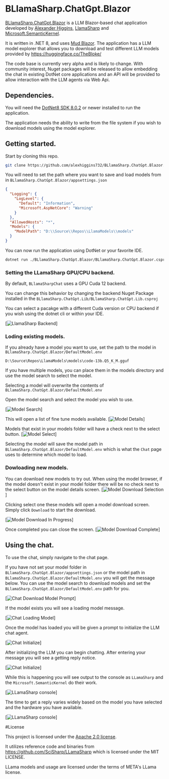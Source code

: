# BLlamaSharp.ChatGpt.Blazor

[BLlamaSharp.ChatGpt.Blazor](https://github.com/BLlamaSharp.ChatGpt.Blazor) is a LLM Blazor-based chat application developed by [Alexander Higgins](https://github.com/alexhiggins732), [LlamaSharp](https://github.com/SciSharp/LLamaSharp) and [Microsoft.SemanticKernel](https://github.com/microsoft/semantic-kernel).

It is written in .NET 8, and uses [Mud Blazor](https://github.com/MudBlazor/MudBlazor). 
The application has a LLM model explorer that allows you to download and test different LLM models provided by https://huggingface.co/TheBloke/


The code base is currently very alpha and is likely to change. With community interest, Nuget packages will be released to allow embedding the chat in existing DotNet core applications and an API will be provided to allow interaction with the LLM agents via Web Api.

## Dependencies.

You will need the [DotNet8 SDK 8.0.2](https://dotnet.microsoft.com/en-us/download/dotnet/8.0) or newer installed to run the application.

The application needs the ability to write from the file system if you wish to download models using the model explorer.

## Getting started.

Start by cloning this repo.

``` bash
git clone https://github.com/alexhiggins732/BLlamaSharp.ChatGpt.Blazor.git
```

You will need to set the path where you want to save and load models from in `BLlamaSharp.ChatGpt.Blazor/appsettings.json`

``` json
{
  "Logging": {
    "LogLevel": {
      "Default": "Information",
      "Microsoft.AspNetCore": "Warning"
    }
  },
  "AllowedHosts": "*",
  "Models": {
    "ModelPath": "D:\\Source\\Repos\\LlamaModels\\models"
  }
}
```

You can now run the application using DotNet or your favorite IDE.

``` bash
dotnet run ./BLlamaSharp.ChatGpt.Blazor/BLlamaSharp.ChatGpt.Blazor.csproj
```

### Setting the LLamaSharp GPU/CPU backend.

By default, `BLlamaSharpChat` uses a GPU Cuda 12 backend.

You can change this behavior by changing the backend Nuget Package installed in the `BLlamaSharp.ChatGpt.Lib/BLlamaSharp.ChatGpt.Lib.csproj`

You can select a pacakge with a different Cuda version or CPU backend if you wish using the dotnet cli or within your IDE.

[![LlamaSharp Backend](docs/llamasharp-backend-package.png)]

### Loding existing models.


If you already have a model you want to use, set the path to the model in `BLlamaSharp.ChatGpt.Blazor/DefaultModel.env`

```
D:\Source\Repos\LlamaModels\models\code-13b.Q5_K_M.gguf
```

If you have multiple models, you can place them in the models directory and use the model search to select the model.

Selecting a model will overwrite the contents of `BLlamaSharp.ChatGpt.Blazor/DefaultModel.env`

Open the model search and select the model you wish to use.

[![Model Search](docs/model-search.png)]

This will open a list of fine tune models available.
[![Model Details](docs/model-list-details.png)]

Models that exist in your models folder will have a check next to the select button.
[![Model Select](docs/model-list-details.png)]

Selecting the model will save the model path in `BLlamaSharp.ChatGpt.Blazor/DefaultModel.env` which is what the `Chat` page uses to determine which model to load.

 ### Dowloading new models.
 
 You can download new models to try out. When using the model browser, if the model doesn't exist in your model folder there will be no check next to the select button on the model details screen.
 [![Model Download Selection](docs/model-download-select.png)]

 Clicking select one these models will open a model download screen. Simply click `Download` to start the download.
 
 [![Model Download In Progress](docs/model-download.png)]
 
 Once completed you can close the screen.
 [![Model Download Complete](docs/model-download-complete.png)]
 
 ## Using the chat.
 
 To use the chat, simply navigate to the chat page.
 
 If you have not set your model folder in `BLlamaSharp.ChatGpt.Blazor/appsettings.json` or the model path in `BLlamaSharp.ChatGpt.Blazor/DefaultModel.env` you will get the message below. You can use the model search to download models and set the `BLlamaSharp.ChatGpt.Blazor/DefaultModel.env` path for you.
 
 [![Chat Download Model Prompt](docs/chat-download-model-first.png)]
 
 If the model exists you will see a loading model message.
 
[![Chat Loading Model](docs/model-loading.png)]

Once the model has loaded you will be given a prompt to initialize the LLM chat agent.

[![Chat Initialize](docs/chat-initialize.png)]

After initializing the LLM you can begin chatting. After entering your message you will see a getting reply notice.

[![Chat Initialize](docs/chat-getting-reply.png)]

While this is happening you will see output to the console as `LLamaSharp` and the `Microsoft.SemanticKernel` do their work.

[![LLamaSharp console](docs/llamasharp-console.png)]
 
The time to get a reply varies widely based on the model you have selected and the hardware you have available.
 
[![LLamaSharp console](docs/chat-reply.png)]

 
 #License
 
This project is licensed under the [Apache 2.0 license](LICENSE).
 
It utilizes reference code and binaries from https://github.com/SciSharp/LLamaSharp which is licensed under the MIT LICENSE.

LLama models and usage are licensed under the terms of META's LLama license.
 
 